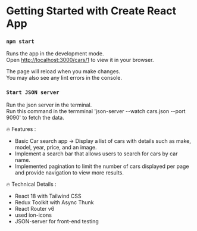 # Getting Started with Create React App

### `npm start`

Runs the app in the development mode.\
Open [http://localhost:3000/cars/1](http://localhost:3000/cars/1) to view it in your browser.

The page will reload when you make changes.\
You may also see any lint errors in the console.

### `Start JSON server`
Run the json server in the terminal.\
Run this command in the termminal 'json-server --watch cars.json --port 9090' to fetch the data.

🔥 Features :

- Basic Car search app -> Display a list of cars with details such as make, model, year, price, and an image.
- Implement a search bar that allows users to search for cars by car name.
- Implemented pagination to limit the number of cars displayed per page and provide navigation to view more results.

🔥 Technical Details :

- React 18 with Tailwind CSS
- Redux Toolkit with Async Thunk
- React Router v6
- used ion-icons
- JSON-server for front-end testing
  
